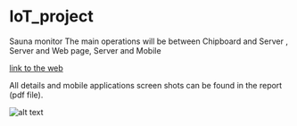 # IoT_project
Sauna monitor
The main operations will be between Chipboard and Server , Server and Web page, Server and Mobile

[link to the web](http://users.metropolia.fi/~hieuv/tempLog.php)

All details and mobile applications screen shots can be found in the report (pdf file).

![alt text](https://github.com/perseus0832/IoT_project/blob/master/sauna_project.png)


